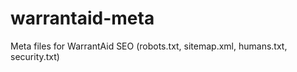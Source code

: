 # warrantaid-meta
Meta files for WarrantAid SEO (robots.txt, sitemap.xml, humans.txt, security.txt)
